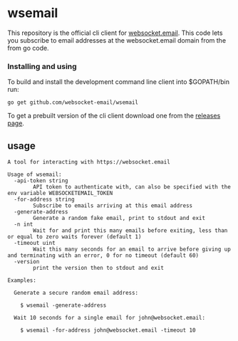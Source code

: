 # wsemail

This repository is the official cli client for [websocket.email](https://websocket.email).
This code lets you subscribe to email addresses at the websocket.email domain from the from go code.

### Installing and using

To build and install the development command line client into $GOPATH/bin run:

```
go get github.com/websocket-email/wsemail
```

To get a prebuilt version of the cli client download one from the [releases page](https://github.com/websocket-email/wsemail/releases).

## usage
```
A tool for interacting with https://websocket.email

Usage of wsemail:
  -api-token string
    	API token to authenticate with, can also be specified with the env variable WEBSOCKETEMAIL_TOKEN
  -for-address string
    	Subscribe to emails arriving at this email address
  -generate-address
    	Generate a random fake email, print to stdout and exit
  -n int
    	Wait for and print this many emails before exiting, less than or equal to zero waits forever (default 1)
  -timeout uint
    	Wait this many seconds for an email to arrive before giving up and terminating with an error, 0 for no timeout (default 60)
  -version
    	print the version then to stdout and exit

Examples:

  Generate a secure random email address:

    $ wsemail -generate-address

  Wait 10 seconds for a single email for john@websocket.email:

    $ wsemail -for-address john@websocket.email -timeout 10
```

